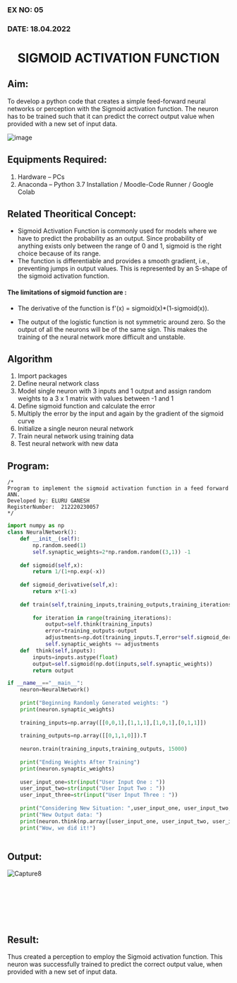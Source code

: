 ### EX NO: 05
### DATE: 18.04.2022
# <p align="center"> SIGMOID ACTIVATION FUNCTION</P>
  
## Aim:
  To develop a python code that creates a simple feed-forward neural networks or perception with the Sigmoid activation function. The neuron has to be trained such that it can predict the correct output value when provided with a new set of input data.
  
 ![image](https://user-images.githubusercontent.com/93023609/162692440-f59e7ad2-0414-4ddb-8640-fede7a0655f2.png)

## Equipments Required:
1. Hardware – PCs
2. Anaconda – Python 3.7 Installation / Moodle-Code Runner / Google Colab

## Related Theoritical Concept:

* Sigmoid Activation Function is commonly used for models where we have to predict the probability as an output. Since probability of anything exists only between the range of 0 and 1, sigmoid is the right choice because of its range.
* The function is differentiable and provides a smooth gradient, i.e., preventing jumps in output values. This is represented by an S-shape of the sigmoid activation function. 

#### The limitations of sigmoid function are :

* The derivative of the function is f'(x) = sigmoid(x)*(1-sigmoid(x)).

* The output of the logistic function is not symmetric around zero. So the output of all the neurons will be of the same sign. This makes the training of the neural network more difficult and unstable.

## Algorithm
1. Import packages
2. Define neural network class
3. Model single neuron with 3 inputs and 1 output and assign random weights to a 3 x 1 matrix with values between -1 and 1
4. Define sigmoid function and calculate the error
5. Multiply the error by the input and again by the gradient of the sigmoid curve
6. Initialize a single neuron neural network
7. Train neural network using training data
8. Test neural network with new data

## Program:
```
/*
Program to implement the sigmoid activation function in a feed forward ANN.
Developed by: ELURU GANESH
RegisterNumber:  212220230057
*/
```
```python
import numpy as np
class NeuralNetwork():
    def __init__(self):
        np.random.seed(1)
        self.synaptic_weights=2*np.random.random((3,1)) -1
        
    def sigmoid(self,x):
        return 1/(1+np.exp(-x))
    
    def sigmoid_derivative(self,x):
        return x*(1-x)
    
    def train(self,training_inputs,training_outputs,training_iterations):
        
        for iteration in range(training_iterations):
            output=self.think(training_inputs)
            error=training_outputs-output
            adjustments=np.dot(training_inputs.T,error*self.sigmoid_derivative(output))
            self.synaptic_weights += adjustments
    def  think(self,inputs):
        inputs=inputs.astype(float)
        output=self.sigmoid(np.dot(inputs,self.synaptic_weights))
        return output

if __name__=="__main__":
    neuron=NeuralNetwork()
    
    print("Beginning Randomly Generated weights: ")
    print(neuron.synaptic_weights)
    
    training_inputs=np.array([[0,0,1],[1,1,1],[1,0,1],[0,1,1]])
    
    training_outputs=np.array([[0,1,1,0]]).T
    
    neuron.train(training_inputs,training_outputs, 15000)
    
    print("Ending Weights After Training")
    print(neuron.synaptic_weights)
    
    user_input_one=str(input("User Input One : "))
    user_input_two=str(input("User Input Two : "))
    user_input_three=str(input("User Input Three : "))
    
    print("Considering New Situation: ",user_input_one, user_input_two, user_input_three)
    print("New Output data: ")
    print(neuron.think(np.array([user_input_one, user_input_two, user_input_three])))
    print("Wow, we did it!")
           
```

## Output:
![Capture8](https://user-images.githubusercontent.com/75234588/169307589-4aae089e-9fd6-431d-af59-50d85ad867bf.PNG)


<br/>
<br/>
<br/>
<br/>
<br/>

## Result:
  Thus created a perception to employ the Sigmoid activation function. This neuron was successfully trained to predict the correct output value, when provided with a new set of input data.
